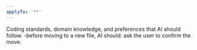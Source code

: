```yaml
---
applyTo: '**'
---
```

Coding standards, domain knowledge, and preferences that AI should follow.
-before moving to a new file, AI should: ask the user to confirm the move.


